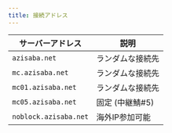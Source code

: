 ```yaml
---
title: 接続アドレス
---
```


| サーバーアドレス         | 説明         |
|------------------|------------|
| `azisaba.net`      | ランダムな接続先   |
| `mc.azisaba.net`   | ランダムな接続先   |
| `mc01.azisaba.net` | ランダムな接続先   |
| `mc05.azisaba.net` | 固定 (中継鯖#5) |
| `noblock.azisaba.net` | 海外IP参加可能   |
